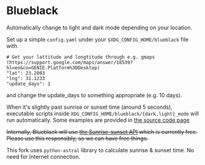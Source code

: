 # Blueblack

Automatically change to light and dark mode depending on your location.

Set up a simple `config.yaml` under your `$XDG_CONFIG_HOME/blueblack` file with

```
# Get your lattitude and longtitude through e.g. gmaps (https://support.google.com/maps/answer/18539?hl=en&co=GENIE.Platform%3DDesktop)
"lat": 23.2003
"lng": 31.1233
"update_days": 1
```

and change the update_days to something appropriate (e.g. 10 days).

When it's slightly past sunrise or sunset time (around 5 seconds), executable scripts inside `XDG_CONFIG_HOME/blueblack/{dark,light}_mode` will run automatically.
Some examples are provided in [the source code page](https://github.com/smitropoulos/blueblack/tree/main/configs)

~~Internally, Blueblack will use [the Sunrise-sunset API](https://sunrise-sunset.org/api) which is currently free. Please use this responsibly, so we can have free things.~~

This fork uses `python-astral` library to calculate sunrise & sunset time. No need for Internet connection.
